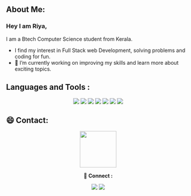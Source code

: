 

<!--
**riya461/riya461** is a ✨ _special_ ✨ repository because its `README.md` (this file) appears on your GitHub profile.

Here are some ideas to get you started:

- 🔭 I’m currently working on ...
- 🌱 I’m currently learning ...
- 👯 I’m looking to collaborate on ...
- 🤔 I’m looking for help with ...
- 💬 Ask me about ...
- 📫 How to reach me: ...
- 😄 Pronouns: ...
- ⚡ Fun fact: ...
-->




  ## About Me:
  ### Hey I am Riya,
  <p>
      I am a Btech Computer Science student from Kerala. 
  </p>
  
  - I find my interest in Full Stack web Development,  solving problems and coding for fun.
  - 🔭 I’m currently working on improving my skills and learn more about exciting topics.
  
  
   ## Languages and Tools :
   
<div align = "center" >
  <img src="https://img.shields.io/badge/Python-3776AB?style=for-the-badge&logo=python&logoColor=white">
   <img src="https://img.shields.io/badge/HTML-239120?style=for-the-badge&logo=html5&logoColor=white"> <img src="https://img.shields.io/badge/CSS-239120?&style=for-the-badge&logo=css3&logoColor=white"> 
  <img src="https://img.shields.io/badge/Node.js-43853D?style=for-the-badge&logo=node.js&logoColor=white">
  <img src="https://img.shields.io/badge/JavaScript-F7DF1E?style=for-the-badge&logo=javascript&logoColor=black">
  <img src="https://img.shields.io/badge/C%2B%2B-00599C?style=for-the-badge&logo=c%2B%2B&logoColor=white">
<img src = "https://img.shields.io/badge/Flask-000000?style=for-the-badge&logo=flask&logoColor=white">

</div>

 ## 😄 Contact:
    
     
<div id="header" align="center">
  <img src="https://media.giphy.com/media/iIGT8Y1rOYhBpdHh1C/giphy.gif" width="100"/>

🤝 **Connect :**  
<div>
<a href="mailto:riyasabures@gmail.com">
<img src="https://img.shields.io/badge/Riya_Sabu-D14836?&style=for-the-badge&logo=Gmail&logoColor=white" ></a>   <a href="https://www.linkedin.com/in/riya-sabu-aa2177229/"><img src="https://img.shields.io/badge/Riya_Sabu-%230077B5.svg?&style=for-the-badge&logo=linkedin&logoColor=white" ></a> 

</div>


  

